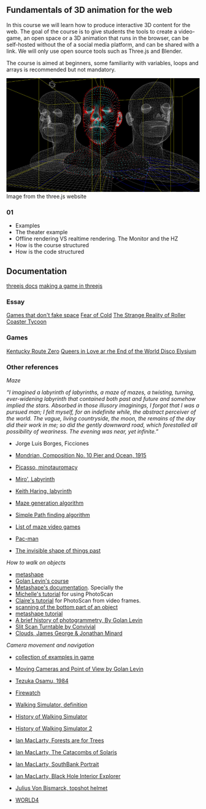## Fundamentals of 3D animation for the web


In this course we will learn how to produce interactive 3D content for the web. 
The goal of the course is to give students the tools to create a video-game, an open space or a 3D animation that runs in the browser, can be self-hosted without the of a social media platform, and can be shared with a link. We will only use open source tools such as Three.js and Blender. 

The course is aimed at beginners, some familiarity with variables, loops and arrays is recommended but not mandatory.


![example](cover.jpg)
Image from the three.js website




### 01

- Examples
- The theater example
- Offline rendering VS realtime rendering. The Monitor and the HZ
- How is the course structured
- How is the code structured



## Documentation

[threejs docs](https://threejs.org/manual/#en/fundamentals)
[making a game in threejs](https://threejs.org/manual/#en/game)

### Essay

[Games that don't fake space](https://www.youtube.com/watch?v=Q85l1Fenc5w)
[Fear of Cold](https://www.youtube.com/watch?v=Pp2wbyLoEtM)
[The Strange Reality of Roller Coaster Tycoon](https://www.youtube.com/watch?v=K4VLPThmBoI&t=2s)

### Games

[Kentucky Route Zero](http://kentuckyroutezero.com/)
[Queers in Love ar rhe End of the World ](https://w.itch.io/end-of-the-world)
[Disco Elysium](https://store.steampowered.com/app/632470/Disco_Elysium__The_Final_Cut/)

### Other references

*Maze*


*“I imagined a labyrinth of labyrinths, a maze of mazes, a twisting, turning, ever-widening labyrinth that contained both past and future and somehow implied the stars. Absorbed in those illusory imaginings, I forgot that I was a pursued man; I felt myself, for an indefinite while, the abstract perceiver of the world. The vague, living countryside, the moon, the remains of the day did their work in me; so did the gently downward road, which forestalled all possibility of weariness. The evening was near, yet infinite.”*

- Jorge Luis Borges, Ficciones

- [Mondrian, Composition No. 10 Pier and Ocean, 1915](https://www.piet-mondrian.org/pier-and-ocean.jsp)
- [Picasso, minotauromacy](https://www.pablopicasso.org/minotauromachy.jsp)
- [Miro', Labyrinth](https://en.wikipedia.org/wiki/Labyrinth_(Mir%C3%B3,_Joan))
- [Keith Haring, labyrinth](http://www.artnet.com/artists/keith-haring/the-labyrinth-HxvzssEwmeRZAaIuE5yT5w2)
- [Maze generation algorithm](https://en.wikipedia.org/wiki/Maze_generation_algorithm)
- [Simple Path finding algorithm](https://en.wikipedia.org/wiki/Pathfinding#Sample_algorithm)
- [List of maze video games](https://en.wikipedia.org/wiki/List_of_maze_video_games)
- [Pac-man](https://en.wikipedia.org/wiki/Pac-Man)
- [The invisible shape of things past](https://artcom.de/en/project/the-invisible-shape-of-things-past/)


*How to walk on objects*


- [metashape](https://www.agisoft.com/) 
- [Golan Levin's course](https://github.com/golanlevin/ExperimentalCapture/)
- [Metashape's  documentation](https://www.agisoft.com/pdf/metashape_1_5_en.pdf). Specially the 
- [Michelle's tutorial](https://github.com/golanlevin/ExperimentalCapture/blob/master/students/michelle/tutorial2.md) for using PhotoScan
- [Claire's tutorial](https://github.com/golanlevin/ExperimentalCapture/blob/master/workshop/pdf/photogrammetry_from_video_with_photoscan.pdf) for PhotoScan from video frames.
- [scanning of the bottom part of an object](https://www.agisoft.com/index.php?id=49)
- [metashape tutorial](https://styly.cc/tips/photogrammetry_discont_metashape/)
- [A brief history of photogrammetry, By Golan Levin](https://github.com/golanlevin/ExperimentalCapture/blob/master/docs/Photogrammetry-and-3D-scanning.md)
- [Slit Scan Turntable by Convivial](https://www.instructables.com/id/Slit-Scan-Turntable/)
- [Clouds, James George & Jonathan Minard](https://medium.com/volumetric-filmmaking/spatialstorytelling-fa4b6ace3e16)



*Camera movement and navigation*

- [collection of examples in game](https://docs.google.com/document/d/1iNSQIyNpVGHeak6isbP6AHdHD50gs8MNXF1GCf08efg/pub?urp=gmail_link)
- [Moving Cameras and Point of View by Golan Levin](https://github.com/golanlevin/ExperimentalCapture/blob/master/docs/moving-cameras.md)

- [Tezuka Osamu, 1984](https://www.youtube.com/watch?v=_1pThwh2Ves)
- [Firewatch](https://www.firewatchgame.com/)
- [Walking Simulator, definition](https://tvtropes.org/pmwiki/pmwiki.php/Main/EnvironmentalNarrativeGame?from=Main.WalkingSimulator)
- [History of Walking Simulator](https://www.youtube.com/watch?time_continue=2&v=iDjkWxYD298)
- [History of Walking Simulator 2](https://www.salon.com/2017/11/11/a-brief-history-of-the-walking-simulator-gamings-most-detested-genre/)
- [Ian MacLarty, Forests are for Trees](https://ianmaclarty.itch.io/forests-are-for-trees)
- [Ian MacLarty, The Catacombs of Solaris](https://ianmaclarty.itch.io/catacombs-of-solaris)
- [Ian MacLarty, SouthBank Portrait](https://ianmaclarty.itch.io/southbank-portrait)
- [Ian MacLarty, Black Hole Interior Explorer](https://ianmaclarty.itch.io/black-hole-interior-explorer)
- [Julius Von Bismarck, topshot helmet](http://juliusvonbismarck.com/bank/index.php?/projects/topshot-helmet/)
- [WORLD4](https://alexandermuscat.itch.io/world4)

